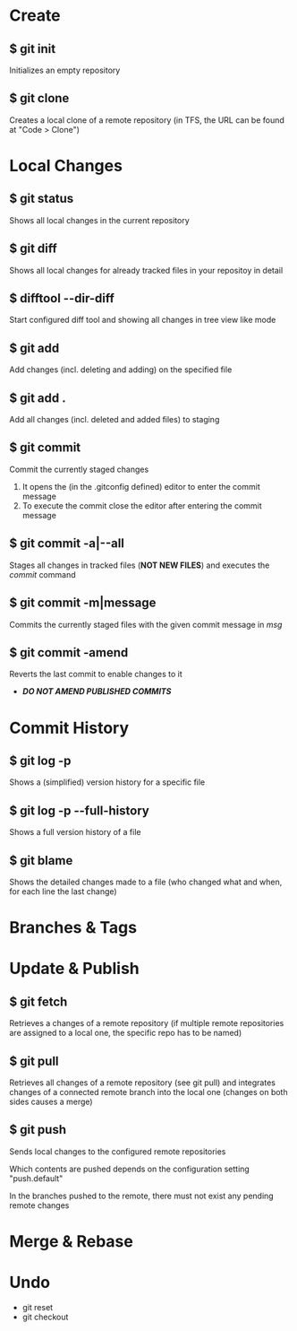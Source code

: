 # Create

## $ git init
  Initializes an empty repository

## $ git clone <remoteurl>
  Creates a local clone of a remote repository (in TFS, the URL can be found at "Code > Clone")

# Local Changes

## $ git status
  Shows all local changes in the current repository

## $ git diff
  Shows all local changes for already tracked files in your repositoy in detail

## $ difftool --dir-diff
  Start configured diff tool and showing all changes in tree view like mode
 
## $ git add <file path>
  Add changes (incl. deleting and adding) on the specified file
  
## $ git add .
  Add all changes (incl. deleted and added files) to staging
  
## $ git commit
  Commit the currently staged changes
  1. It opens the (in the .gitconfig defined) editor to enter the commit message
  2. To execute the commit close the editor after entering the commit message
  
## $ git commit -a|--all
  Stages all changes in tracked files (**NOT NEW FILES**) and executes the *commit* command

## $ git commit -m|message <msg>
  Commits the currently staged files with the given commit message in *msg*
  
## $ git commit -amend
  Reverts the last commit to enable changes to it
  * ***DO NOT AMEND PUBLISHED COMMITS***
  
# Commit History

## $ git log -p <file>
  Shows a (simplified) version history for a specific file

## $ git log -p <file> --full-history
  Shows a full version history of a file

## $ git blame <file>
  Shows the detailed changes made to a file (who changed what and when, for each line the last change)

# Branches & Tags

# Update & Publish

## $ git fetch
  Retrieves a changes of a remote repository (if multiple remote repositories are assigned to a local one, the specific repo has to be named)

## $ git pull
  Retrieves all changes of a remote repository (see git pull) and integrates changes of a connected remote branch into the local one (changes on both sides causes a merge)

## $ git push
  Sends local changes to the configured remote repositories
  
  Which contents are pushed depends on the configuration setting "push.default"
  
  In the branches pushed to the remote, there must not exist any pending remote changes

# Merge & Rebase

# Undo

- git reset
- git checkout
